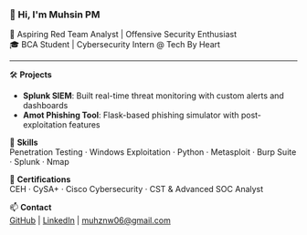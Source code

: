 ### 👋 Hi, I'm Muhsin PM

🔐 Aspiring Red Team Analyst | Offensive Security Enthusiast  
🎓 BCA Student | Cybersecurity Intern @ Tech By Heart

---

🛠️ **Projects**
- **Splunk SIEM**: Built real-time threat monitoring with custom alerts and dashboards  
- **Amot Phishing Tool**: Flask-based phishing simulator with post-exploitation features

🔧 **Skills**  
Penetration Testing · Windows Exploitation · Python · Metasploit · Burp Suite · Splunk · Nmap

📜 **Certifications**  
CEH · CySA+ · Cisco Cybersecurity · CST & Advanced SOC Analyst

📫 **Contact**  
[GitHub](https://github.com/muuhsi) | [LinkedIn](https://www.linkedin.com/in/muhsin-pm-1a4035327) | muhznw06@gmail.com
